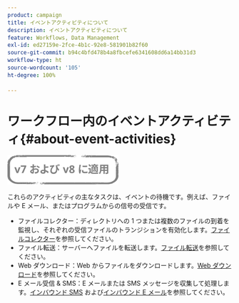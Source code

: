 ```yaml
---
product: campaign
title: イベントアクティビティについて
description: イベントアクティビティについて
feature: Workflows, Data Management
exl-id: ed27159e-2fce-4b1c-92e8-581901b82f60
source-git-commit: b94c4bfd478b4a8fbcefe6341608dd6a14bb31d3
workflow-type: ht
source-wordcount: '105'
ht-degree: 100%

---
```


# ワークフロー内のイベントアクティビティ{#about-event-activities}

![](../../assets/common.svg)

これらのアクティビティの主なタスクは、イベントの待機です。例えば、ファイルや E メール、またはプログラムからの信号の受信です。

* ファイルコレクター：ディレクトリへの 1 つまたは複数のファイルの到着を監視し、それぞれの受信ファイルのトランジションを有効化します。[ファイルコレクター](file-collector.md)を参照してください。
* ファイル転送：サーバーへファイルを転送します。[ファイル転送](file-transfer.md)を参照してください。
* Web ダウンロード：Web からファイルをダウンロードします。[Web ダウンロード](web-download.md)を参照してください。
* E メール受信 &amp; SMS：E メールまたは SMS メッセージを収集して処理します。[インバウンド SMS](inbound-sms.md) および[インバウンド E メール](inbound-emails.md)を参照してください。
